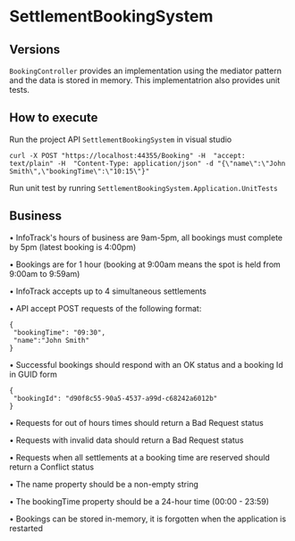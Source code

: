 # SettlementBookingSystem

## Versions

`BookingController` provides an implementation using the mediator pattern and the data is stored in memory.
This implementatrion also provides unit tests.

## How to execute

Run the project API `SettlementBookingSystem` in visual studio

```
curl -X POST "https://localhost:44355/Booking" -H  "accept: text/plain" -H  "Content-Type: application/json" -d "{\"name\":\"John Smith\",\"bookingTime\":\"10:15\"}"
```

Run unit test by runring `SettlementBookingSystem.Application.UnitTests`

## Business

• InfoTrack's hours of business are 9am-5pm, all bookings must complete by 5pm (latest booking 
is 4:00pm)

• Bookings are for 1 hour (booking at 9:00am means the spot is held from 9:00am to 9:59am)

• InfoTrack accepts up to 4 simultaneous settlements

• API accept POST requests of the following format:

```
{
 "bookingTime": "09:30",
 "name":"John Smith"
}
```

• Successful bookings should respond with an OK status and a booking Id in GUID form

```
{
 "bookingId": "d90f8c55-90a5-4537-a99d-c68242a6012b"
}
```

• Requests for out of hours times should return a Bad Request status

• Requests with invalid data should return a Bad Request status

• Requests when all settlements at a booking time are reserved should return a Conflict status

• The name property should be a non-empty string

• The bookingTime property should be a 24-hour time (00:00 - 23:59)

• Bookings can be stored in-memory, it is forgotten when the application is restarted
